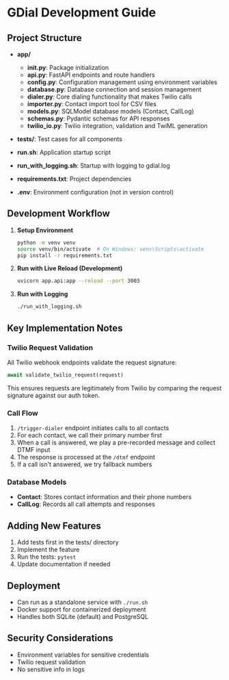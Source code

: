 # GDial Development Guide

## Project Structure

- **app/**
  - **__init__.py**: Package initialization
  - **api.py**: FastAPI endpoints and route handlers
  - **config.py**: Configuration management using environment variables
  - **database.py**: Database connection and session management
  - **dialer.py**: Core dialing functionality that makes Twilio calls
  - **importer.py**: Contact import tool for CSV files
  - **models.py**: SQLModel database models (Contact, CallLog)
  - **schemas.py**: Pydantic schemas for API responses
  - **twilio_io.py**: Twilio integration, validation and TwiML generation

- **tests/**: Test cases for all components
- **run.sh**: Application startup script
- **run_with_logging.sh**: Startup with logging to gdial.log
- **requirements.txt**: Project dependencies
- **.env**: Environment configuration (not in version control)

## Development Workflow

1. **Setup Environment**
   ```bash
   python -m venv venv
   source venv/bin/activate  # On Windows: venv\Scripts\activate
   pip install -r requirements.txt
   ```

2. **Run with Live Reload (Development)**
   ```bash
   uvicorn app.api:app --reload --port 3003
   ```

3. **Run with Logging**
   ```bash
   ./run_with_logging.sh
   ```

## Key Implementation Notes

### Twilio Request Validation

All Twilio webhook endpoints validate the request signature:

```python
await validate_twilio_request(request)
```

This ensures requests are legitimately from Twilio by comparing the request signature against our auth token.

### Call Flow

1. `/trigger-dialer` endpoint initiates calls to all contacts
2. For each contact, we call their primary number first
3. When a call is answered, we play a pre-recorded message and collect DTMF input
4. The response is processed at the `/dtmf` endpoint
5. If a call isn't answered, we try fallback numbers

### Database Models

- **Contact**: Stores contact information and their phone numbers
- **CallLog**: Records all call attempts and responses

## Adding New Features

1. Add tests first in the tests/ directory
2. Implement the feature
3. Run the tests: `pytest`
4. Update documentation if needed

## Deployment

- Can run as a standalone service with `./run.sh`
- Docker support for containerized deployment
- Handles both SQLite (default) and PostgreSQL

## Security Considerations

- Environment variables for sensitive credentials
- Twilio request validation
- No sensitive info in logs
